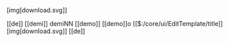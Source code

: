 [img[download.svg]]

[[de]]
[[demi]]
demiNN
[[demo]]
[[demo]]o
[[$:/core/ui/EditTemplate/title]]
[img[download.svg]]
[[de]]